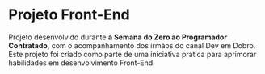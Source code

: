# Projeto Front-End
 Projeto desenvolvido durante **a Semana do Zero ao Programador Contratado**, com o acompanhamento dos irmãos do canal Dev em Dobro. Este projeto foi criado como parte de uma iniciativa prática para aprimorar habilidades em desenvolvimento Front-End. 
